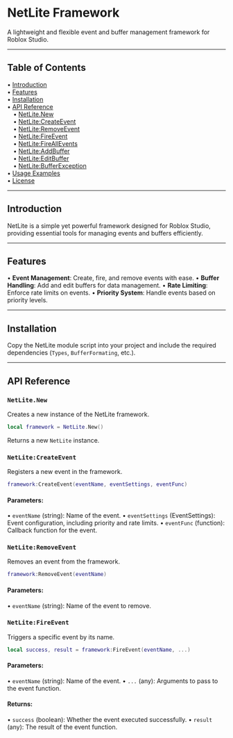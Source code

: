 # NetLite Framework

A lightweight and flexible event and buffer management framework for Roblox Studio.

---

## Table of Contents

• [Introduction](#introduction) </br>
• [Features](#features) </br>
• [Installation](#installation) </br>
• [API Reference](#api-reference) </br>
  &emsp;• [NetLite.New](#netlitenew) </br>
  &emsp;• [NetLite:CreateEvent](#netlitecreateevent) </br>
  &emsp;• [NetLite:RemoveEvent](#netliteremoveevent) </br>
  &emsp;• [NetLite:FireEvent](#netlitefireevent) </br>
  &emsp;• [NetLite:FireAllEvents](#netlitefireallevents) </br>
  &emsp;• [NetLite:AddBuffer](#netliteaddbuffer) </br>
  &emsp;• [NetLite:EditBuffer](#netliteeditbuffer) </br>
  &emsp;• [NetLite:BufferException](#netlitebufferexception) </br>
• [Usage Examples](#usage-examples) </br>
• [License](#license)

---

## Introduction

NetLite is a simple yet powerful framework designed for Roblox Studio, providing essential tools for managing events and buffers efficiently.

---

## Features

• **Event Management**: Create, fire, and remove events with ease.
• **Buffer Handling**: Add and edit buffers for data management.
• **Rate Limiting**: Enforce rate limits on events.
• **Priority System**: Handle events based on priority levels.

---

## Installation

Copy the NetLite module script into your project and include the required dependencies (`Types`, `BufferFormating`, etc.).

---

## API Reference

### `NetLite.New`

Creates a new instance of the NetLite framework.

```lua
local framework = NetLite.New()
```
Returns a new `NetLite` instance.

### `NetLite:CreateEvent`

Registers a new event in the framework.

```lua
framework:CreateEvent(eventName, eventSettings, eventFunc)
```
#### Parameters:

• `eventName` (string): Name of the event.
• `eventSettings` (EventSettings): Event configuration, including priority and rate limits.
• `eventFunc` (function): Callback function for the event.

### `NetLite:RemoveEvent`

Removes an event from the framework.

```lua
framework:RemoveEvent(eventName)
```
#### Parameters:

• `eventName` (string): Name of the event to remove.


### `NetLite:FireEvent`

Triggers a specific event by its name.

```lua
local success, result = framework:FireEvent(eventName, ...)
```
#### Parameters:

• `eventName` (string): Name of the event.
• `...` (any): Arguments to pass to the event function.

#### Returns:

• `success` (boolean): Whether the event executed successfully.
• `result` (any): The result of the event function.

